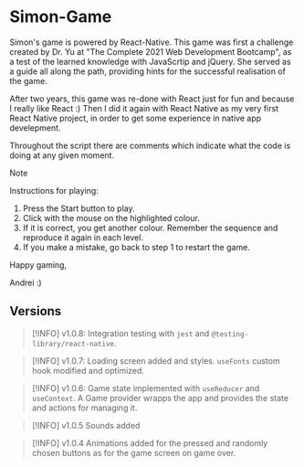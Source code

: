 # Simon-Game

Simon's game is powered by React-Native. This game was first a challenge created by Dr. Yu at "The Complete 2021 Web Development Bootcamp", as a test of the learned knowledge with JavaScrtip and jQuery. She served as a guide all along the path, providing hints for the successful realisation of the game.

After two years, this game was re-done with React just for fun and because I really like React :) Then I did it again with React Native as my very first React Native project, in order to get some experience in native app develepment.

Throughout the script there are comments which indicate what the code is doing at any given moment. 

> [!NOTE]
> Instructions for playing:

1. Press the Start button to play.
2. Click with the mouse on the highlighted colour.
3. If it is correct, you get another colour. Remember the sequence and reproduce it again in each level.
4. If you make a mistake, go back to step 1 to restart the game.

Happy gaming, 

Andrei :)


## Versions

> [!INFO]
> v1.0.8:
Integration testing with `jest` and `@testing-library/react-native`.

> [!INFO]
> v1.0.7:
Loading screen added and styles. `useFonts` custom hook modified and optimized.

> [!INFO]
> v1.0.6:
Game state implemented with `useReducer` and `useContext`. A Game provider wrapps the app and provides the state and actions for managing it.

> [!INFO]
> v1.0.5
Sounds added

> [!INFO]
> v1.0.4
Animations added for the pressed and randomly chosen buttons as for the game screen on game over.
